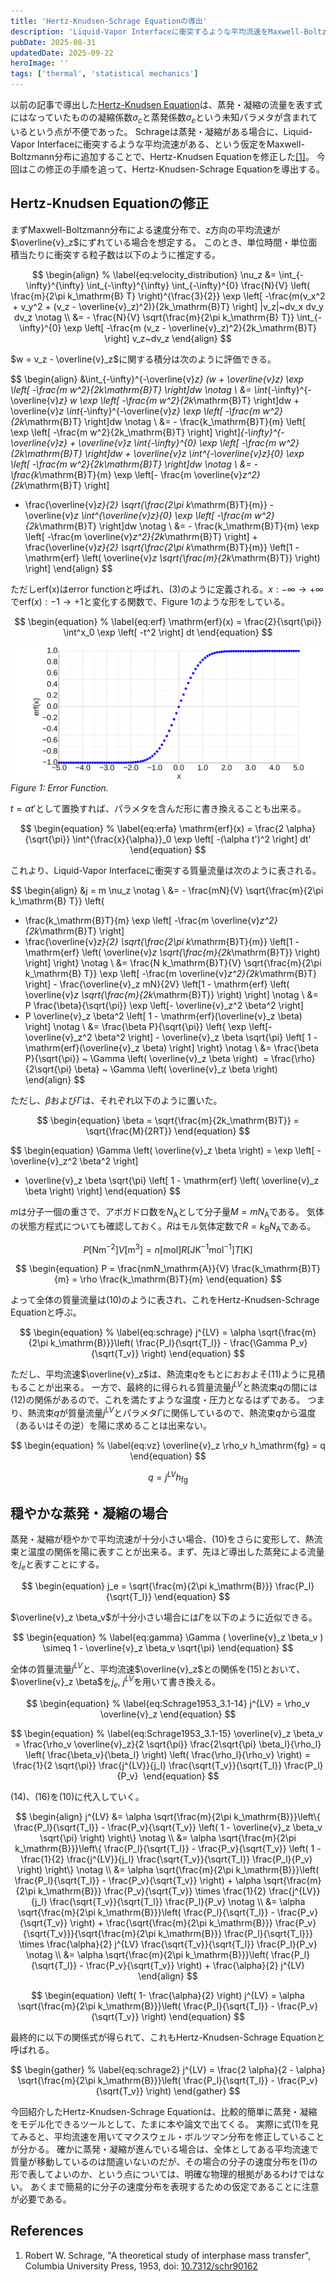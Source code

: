 ```yaml
---
title: 'Hertz-Knudsen-Schrage Equationの導出'
description: 'Liquid-Vapor Interfaceに衝突するような平均流速をMaxwell-Boltzmann分布に追加することで、Hertz-Knudsen Equationを修正することが可能です。今回は、この仮定をもとに得られる、Hertz-Knudsen-Schrage Equationを導出します。'
pubDate: 2025-08-31
updatedDate: 2025-09-22
heroImage: ''
tags: ['thermal', 'statistical mechanics']
---
```


以前の記事で導出した[Hertz-Knudsen Equation](https://thermocraft.space/ja/articles/hertz-knudsen/)は、蒸発・凝縮の流量を表す式にはなっていたものの凝縮係数$\sigma_c$と蒸発係数$\sigma_e$という未知パラメタが含まれているという点が不便であった。
Schrageは蒸発・凝縮がある場合に、Liquid-Vapor Interfaceに衝突するような平均流速がある、という仮定をMaxwell-Boltzmann分布に追加することで、Hertz-Knudsen Equationを修正した[[1]](#reference)。
今回はこの修正の手順を追って、Hertz-Knudsen-Schrage Equationを導出する。

## Hertz-Knudsen Equationの修正

まずMaxwell-Boltzmann分布による速度分布で、z方向の平均流速が$\overline{v}_z$にずれている場合を想定する。
このとき、単位時間・単位面積当たりに衝突する粒子数は以下のように推定する。

$$
\begin{align}
% \label{eq:velocity_distribution}
\nu_z &= \int_{-\infty}^{\infty} \int_{-\infty}^{\infty} \int_{-\infty}^{0}
\frac{N}{V} \left( \frac{m}{2\pi k_\mathrm{B} T} \right)^{\frac{3}{2}}
\exp \left[ -\frac{m(v_x^2 + v_y^2 + (v_z - \overline{v}_z)^2)}{2k_\mathrm{B}T} \right]
|v_z|~dv_x dv_y dv_z \notag \\
&= - \frac{N}{V} \sqrt{\frac{m}{2\pi k_\mathrm{B} T}} \int_{-\infty}^{0}
\exp \left[ -\frac{m (v_z - \overline{v}_z)^2}{2k_\mathrm{B}T} \right] v_z~dv_z
\end{align}
$$

$w = v_z - \overline{v}_z$に関する積分は次のように評価できる。

$$
\begin{align}
&\int_{-\infty}^{-\overline{v}_z} (w + \overline{v}_z)
\exp \left[ -\frac{m w^2}{2k_\mathrm{B}T} \right]dw \notag \\
&= \int_{-\infty}^{-\overline{v}_z} w
\exp \left[ -\frac{m w^2}{2k_\mathrm{B}T} \right]dw + \overline{v}_z \int_{-\infty}^{-\overline{v}_z}
\exp \left[ -\frac{m w^2}{2k_\mathrm{B}T} \right]dw \notag \\
&= - \frac{k_\mathrm{B}T}{m}
\left[ \exp \left[ -\frac{m w^2}{2k_\mathrm{B}T} \right] \right]_{-\infty}^{-\overline{v}_z} + \overline{v}_z \int_{-\infty}^{0}
\exp \left[ -\frac{m w^2}{2k_\mathrm{B}T} \right]dw + \overline{v}_z \int^{-\overline{v}_z}_{0} \exp \left[ -\frac{m w^2}{2k_\mathrm{B}T} \right]dw \notag \\
&= - \frac{k_\mathrm{B}T}{m} \exp \left[- \frac{m \overline{v}_z^2}{2k_\mathrm{B}T} \right]
+ \frac{\overline{v}_z}{2} \sqrt{\frac{2\pi k_\mathrm{B}T}{m}} - \overline{v}_z \int^{\overline{v}_z}_{0} \exp \left[ -\frac{m w^2}{2k_\mathrm{B}T} \right]dw \notag \\
&= - \frac{k_\mathrm{B}T}{m} \exp \left[ -\frac{m \overline{v}_z^2}{2k_\mathrm{B}T} \right] + \frac{\overline{v}_z}{2} \sqrt{\frac{2\pi k_\mathrm{B}T}{m}}
\left[1 - \mathrm{erf} \left( \overline{v}_z \sqrt{\frac{m}{2k_\mathrm{B}T}} \right) \right]
\end{align}
$$

ただしerf(x)はerror functionと呼ばれ、(3)のように定義される。$x: -\infty \to +\infty$で$\mathrm{erf}(x): -1 \to +1$と変化する関数で、Figure 1のような形をしている。

$$
\begin{equation}
% \label{eq:erf}
\mathrm{erf}(x) = \frac{2}{\sqrt{\pi}} \int^x_0 \exp \left[ -t^2 \right] dt
\end{equation}
$$

![hertz-knudsen-schrage-1](../figures/hertz-knudsen-schrage-1.svg)
_Figure 1: Error Function._

$t = \alpha t'$として置換すれば、パラメタを含んだ形に書き換えることも出来る。

$$
\begin{equation}
% \label{eq:erfa}
\mathrm{erf}(x) = \frac{2 \alpha}{\sqrt{\pi}} \int^{\frac{x}{\alpha}}_0 \exp \left[ -(\alpha t')^2 \right] dt'
\end{equation}
$$

これより、Liquid-Vapor Interfaceに衝突する質量流量は次のように表される。

$$
\begin{align}
&j = m \nu_z \notag \\
&= - \frac{mN}{V} \sqrt{\frac{m}{2\pi k_\mathrm{B} T}} \left\{
- \frac{k_\mathrm{B}T}{m} \exp \left[ -\frac{m \overline{v}_z^2}{2k_\mathrm{B}T} \right]
- \frac{\overline{v}_z}{2} \sqrt{\frac{2\pi k_\mathrm{B}T}{m}}
\left[1 - \mathrm{erf} \left( \overline{v}_z \sqrt{\frac{m}{2k_\mathrm{B}T}} \right) \right] \right\} \notag  \\
&= \frac{N k_\mathrm{B}T}{V}
\sqrt{\frac{m}{2\pi k_\mathrm{B} T}} \exp \left[ -\frac{m \overline{v}_z^2}{2k_\mathrm{B}T} \right] - \frac{\overline{v}_z mN}{2V}
\left[1 - \mathrm{erf} \left( \overline{v}_z \sqrt{\frac{m}{2k_\mathrm{B}T}} \right) \right] \notag  \\
&= P \frac{\beta}{\sqrt{\pi}} \exp \left[- \overline{v}_z^2 \beta^2 \right]
- P \overline{v}_z \beta^2 \left[ 1 - \mathrm{erf}(\overline{v}_z \beta) \right] \notag  \\
&= \frac{\beta P}{\sqrt{\pi}} \left\{ \exp \left[- \overline{v}_z^2 \beta^2 \right] - \overline{v}_z \beta \sqrt{\pi} \left[ 1 - \mathrm{erf}(\overline{v}_z \beta) \right] \right\} \notag \\
&= \frac{\beta P}{\sqrt{\pi}} ~ \Gamma \left( \overline{v}_z \beta \right) 
= \frac{\rho}{2\sqrt{\pi} \beta} ~ \Gamma \left( \overline{v}_z \beta \right) 
\end{align}
$$

ただし、$\beta$および$\Gamma$は、それぞれ以下のように置いた。

$$
\begin{equation}
\beta = \sqrt{\frac{m}{2k_\mathrm{B}T}} = \sqrt{\frac{M}{2RT}}
\end{equation}
$$

$$
\begin{equation}
\Gamma \left( \overline{v}_z \beta \right) = \exp \left[ - \overline{v}_z^2 \beta^2 \right]
- \overline{v}_z \beta \sqrt{\pi} \left[ 1 - \mathrm{erf} \left( \overline{v}_z \beta \right) \right]
\end{equation}
$$

$m$は分子一個の重さで、アボガドロ数を$N_\mathrm{A}$として分子量$M = m N_\mathrm{A}$である。
気体の状態方程式についても確認しておく。$R$はモル気体定数で$R = k_\mathrm{B} N_\mathrm{A}$である。

$$
\begin{equation}
P[\mathrm{N}\mathrm{m}^{-2}] V[\mathrm{m}^3] = n[\mathrm{mol}] R[\mathrm{J}\mathrm{K}^{-1}\mathrm{mol}^{-1}] T[\mathrm{K}]
\end{equation}
$$

$$
\begin{equation}
P = \frac{nmN_\mathrm{A}}{V} \frac{k_\mathrm{B}T}{m} = \rho \frac{k_\mathrm{B}T}{m}
\end{equation}
$$

よって全体の質量流量は(10)のように表され、これをHertz-Knudsen-Schrage Equationと呼ぶ。

$$
\begin{equation}
% \label{eq:schrage}
j^{LV} = \alpha \sqrt{\frac{m}{2\pi k_\mathrm{B}}}\left( \frac{P_l}{\sqrt{T_l}} - \frac{\Gamma P_v}{\sqrt{T_v}} \right)
\end{equation}
$$

ただし、平均流速$\overline{v}_z$は、熱流束$q$をもとにおおよそ(11)ように見積もることが出来る。
一方で、最終的に得られる質量流量$j^{LV}$と熱流束$q$の間には(12)の関係があるので、これを満たすような温度・圧力となるはずである。
つまり、熱流束$q$が質量流量$j^{LV}$とパラメタ$\Gamma$に関係しているので、熱流束$q$から温度（あるいはその逆）を陽に求めることは出来ない。

$$
\begin{equation}
% \label{eq:vz}
\overline{v}_z \rho_v h_\mathrm{fg} = q
\end{equation}
$$

$$
\begin{equation}
% \label{eq:qhfg}
q = j^{LV} h_\mathrm{fg}
\end{equation}
$$

## 穏やかな蒸発・凝縮の場合

蒸発・凝縮が穏やかで平均流速が十分小さい場合、(10)をさらに変形して、熱流束と温度の関係を陽に表すことが出来る。まず、先ほど導出した蒸発による流量を$j_e$と表すことにする。

$$
\begin{equation}
j_e = \sqrt{\frac{m}{2\pi k_\mathrm{B}}} \frac{P_l}{\sqrt{T_l}}
\end{equation}
$$

$\overline{v}_z \beta_v$が十分小さい場合には$\Gamma$を以下のように近似できる。

$$
\begin{equation}
% \label{eq:gamma}
\Gamma ( \overline{v}_z \beta_v ) \simeq 1 - \overline{v}_z \beta_v \sqrt{\pi}
\end{equation}
$$

全体の質量流量$j^{LV}$と、平均流速$\overline{v}_z$との関係を(15)とおいて、$\overline{v}_z \beta$を$j_e,~ j^{LV}$を用いて書き換える。

$$
\begin{equation}
% \label{eq:Schrage1953_3.1-14}
j^{LV} = \rho_v \overline{v}_z
\end{equation}
$$

$$
\begin{equation}
% \label{eq:Schrage1953_3.1-15}
\overline{v}_z \beta_v 
= \frac{\rho_v \overline{v}_z}{2 \sqrt{\pi}} \frac{2\sqrt{\pi} \beta_l}{\rho_l} \left( \frac{\beta_v}{\beta_l} \right) \left( \frac{\rho_l}{\rho_v} \right)
= \frac{1}{2 \sqrt{\pi}} \frac{j^{LV}}{j_l} \frac{\sqrt{T_v}}{\sqrt{T_l}} \frac{P_l}{P_v} 
\end{equation}
$$

(14)、(16)を(10)に代入していく。

$$
\begin{align}
j^{LV} &= \alpha \sqrt{\frac{m}{2\pi k_\mathrm{B}}}\left\{ \frac{P_l}{\sqrt{T_l}} - \frac{P_v}{\sqrt{T_v}} \left( 1 - \overline{v}_z \beta_v \sqrt{\pi} \right) \right\} \notag \\
&= \alpha \sqrt{\frac{m}{2\pi k_\mathrm{B}}}\left\{ \frac{P_l}{\sqrt{T_l}} - \frac{P_v}{\sqrt{T_v}} \left( 1 - \frac{1}{2} \frac{j^{LV}}{j_l} \frac{\sqrt{T_v}}{\sqrt{T_l}} \frac{P_l}{P_v}  \right) \right\} \notag \\
&= \alpha \sqrt{\frac{m}{2\pi k_\mathrm{B}}}\left( \frac{P_l}{\sqrt{T_l}} - \frac{P_v}{\sqrt{T_v}} \right) + \alpha \sqrt{\frac{m}{2\pi k_\mathrm{B}}} \frac{P_v}{\sqrt{T_v}} \times \frac{1}{2} \frac{j^{LV}}{j_l} \frac{\sqrt{T_v}}{\sqrt{T_l}} \frac{P_l}{P_v} \notag \\
&= \alpha \sqrt{\frac{m}{2\pi k_\mathrm{B}}}\left( \frac{P_l}{\sqrt{T_l}} - \frac{P_v}{\sqrt{T_v}} \right) + \frac{\sqrt{\frac{m}{2\pi k_\mathrm{B}}} \frac{P_v}{\sqrt{T_v}}}{\sqrt{\frac{m}{2\pi k_\mathrm{B}}} \frac{P_l}{\sqrt{T_l}}} \times \frac{\alpha}{2} j^{LV} \frac{\sqrt{T_v}}{\sqrt{T_l}} \frac{P_l}{P_v} \notag \\
&= \alpha \sqrt{\frac{m}{2\pi k_\mathrm{B}}}\left( \frac{P_l}{\sqrt{T_l}} - \frac{P_v}{\sqrt{T_v}} \right) + \frac{\alpha}{2} j^{LV}
\end{align}
$$

$$
\begin{equation}
\left( 1- \frac{\alpha}{2} \right) j^{LV} = \alpha \sqrt{\frac{m}{2\pi k_\mathrm{B}}}\left( \frac{P_l}{\sqrt{T_l}} - \frac{P_v}{\sqrt{T_v}} \right)
\end{equation}
$$

最終的に以下の関係式が得られて、これもHertz-Knudsen-Schrage Equationと呼ばれる。

$$
\begin{gather}
% \label{eq:schrage2}
j^{LV} = \frac{2 \alpha}{2 - \alpha} \sqrt{\frac{m}{2\pi k_\mathrm{B}}}\left( \frac{P_l}{\sqrt{T_l}} - \frac{P_v}{\sqrt{T_v}} \right)
\end{gather}
$$

今回紹介したHertz-Knudsen-Schrage Equationは、比較的簡単に蒸発・凝縮をモデル化できるツールとして、たまに本や論文で出てくる。
実際に式(1)を見てみると、平均流速を用いてマクスウェル・ボルツマン分布を修正していることが分かる。
確かに蒸発・凝縮が進んでいる場合は、全体としてある平均流速で質量が移動しているのは間違いないのだが、その場合の分子の速度分布を(1)の形で表してよいのか、という点については、明確な物理的根拠があるわけではない。
あくまで簡易的に分子の速度分布を表現するための仮定であることに注意が必要である。

## References

1. Robert W. Schrage, "A theoretical study of interphase mass transfer", Columbia University Press, 1953, doi: [10.7312/schr90162](https://doi.org/10.7312/schr90162)
